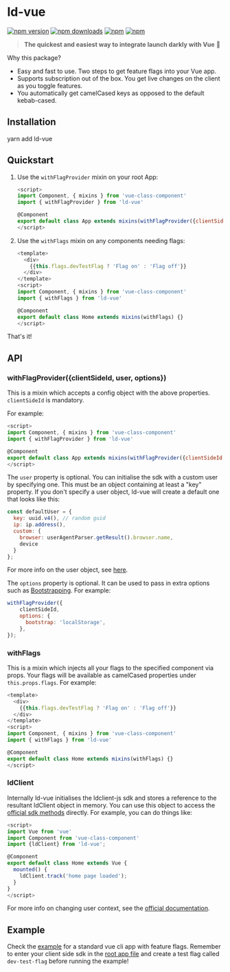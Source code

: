 # ld-vue

[![npm version](https://img.shields.io/npm/v/ld-vue.svg?style=flat-square)](https://www.npmjs.com/package/ld-vue) [![npm downloads](https://img.shields.io/npm/dm/ld-vue.svg?style=flat-square)](https://www.npmjs.com/package/ld-vue) [![npm](https://img.shields.io/npm/dt/ld-vue.svg?style=flat-square)](https://www.npmjs.com/package/ld-vue) [![npm](https://img.shields.io/npm/l/ld-vue.svg?style=flat-square)](https://www.npmjs.com/package/ld-vue)

> **The quickest and easiest way to integrate launch darkly with Vue** :tada:

Why this package?
* Easy and fast to use. Two steps to get feature flags into your Vue app.
* Supports subscription out of the box. You get live changes on the client as you toggle features.
* You automatically get camelCased keys as opposed to the default kebab-cased.

## Installation

yarn add ld-vue

## Quickstart

1. Use the `withFlagProvider` mixin on your root App:

    ```js
    <script>
    import Component, { mixins } from 'vue-class-component'
    import { withFlagProvider } from 'ld-vue'

    @Component
    export default class App extends mixins(withFlagProvider({clientSideId: 'client-side-id'})) {}
    </script>
    ```

2. Use the `withFlags` mixin on any components needing flags:

    ```js
    <template>
      <div>
        {{this.flags.devTestFlag ? 'Flag on' : 'Flag off'}}
      </div>
    </template>
    <script>
    import Component, { mixins } from 'vue-class-component'
    import { withFlags } from 'ld-vue'

    @Component
    export default class Home extends mixins(withFlags) {}
    </script>
    ```

That's it!

## API
### withFlagProvider({clientSideId, user, options})
This is a mixin which accepts a config object with the above properties. `clientSideId` is
mandatory.

For example:

```js
<script>
import Component, { mixins } from 'vue-class-component'
import { withFlagProvider } from 'ld-vue'

@Component
export default class App extends mixins(withFlagProvider({clientSideId: 'client-side-id'})) {}
</script>
```

The `user` property is optional. You can initialise the sdk with a custom user by specifying one. This must be an object containing
at least a "key" property. If you don't specify a user object, ld-vue will create a default one that looks like this:

```js
const defaultUser = {
  key: uuid.v4(), // random guid
  ip: ip.address(),
  custom: {
    browser: userAgentParser.getResult().browser.name,
    device
  }
};
```

For more info on the user object, see [here](http://docs.launchdarkly.com/docs/js-sdk-reference#section-users).

The `options` property is optional. It can be used to pass in extra options such as [Bootstrapping](https://github.com/launchdarkly/js-client#bootstrapping).
For example:

```javascript
withFlagProvider({
    clientSideId,
    options: {
      bootstrap: 'localStorage',
    },
});
```

### withFlags
This is a mixin which injects all your flags to the specified component via props. Your flags will be available
as camelCased properties under `this.props.flags`. For example:

```js
<template>
  <div>
    {{this.flags.devTestFlag ? 'Flag on' : 'Flag off'}}
  </div>
</template>
<script>
import Component, { mixins } from 'vue-class-component'
import { withFlags } from 'ld-vue'

@Component
export default class Home extends mixins(withFlags) {}
</script>
```

### ldClient
Internally ld-vue initialises the ldclient-js sdk and stores a reference to the resultant ldClient object in memory.
You can use this object to access the [official sdk methods](https://github.com/launchdarkly/js-client) directly. 
For example, you can do things like:

```js
<script>
import Vue from 'vue'
import Component from 'vue-class-component'
import {ldClient} from 'ld-vue';

@Component
export default class Home extends Vue {
  mounted() {
    ldClient.track('home page loaded');
  }
}
</script>
```

For more info on changing user context, see the [official documentation](http://docs.launchdarkly.com/docs/js-sdk-reference#section-changing-the-user-context).

## Example
Check the [example](https://github.com/yusinto/ld-vue/tree/master/example) for a standard vue cli app with feature flags.
Remember to enter your client side sdk in the [root app file](https://github.com/yusinto/ld-vue/blob/master/example/src/App.vue)
and create a test flag called `dev-test-flag` before running the example!
